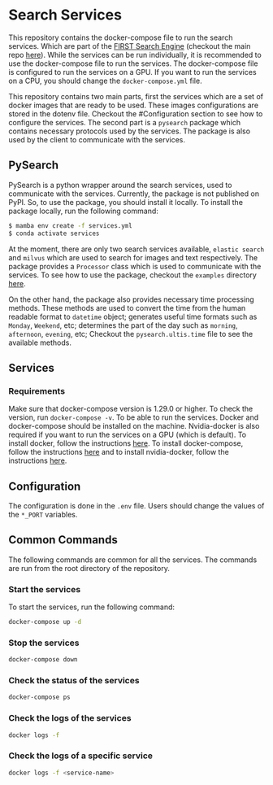 # Search Services

This repository contains the docker-compose file to run the search services. Which are part of the [FIRST Search Engine]() (checkout the main repo [here]()). While the services can be run individually, it is recommended to use the docker-compose file to run the services. The docker-compose file is configured to run the services on a GPU. If you want to run the services on a CPU, you should change the `docker-compose.yml` file.


This repository contains two main parts, first the services which are a set of docker images that are ready to be used. These images configurations are stored in the dotenv file. Checkout the #Configuration section to see how to configure the services. The second part is a `pysearch` package which contains necessary protocols used by the services. The package is also used by the client to communicate with the services.

## PySearch

PySearch is a python wrapper around the search services, used to communicate with the services. 
Currently, the package is not published on PyPI. So, to use the package, you should install it locally. To install the package locally, run the following command:
```bash
$ mamba env create -f services.yml
$ conda activate services
```

At the moment, there are only two search services available, `elastic search` and `milvus` which are used to search for images and text respectively. The package provides a `Processor` class which is used to communicate with the services. To see how to use the package, checkout the `examples` directory [here](examples/).

On the other hand, the package also provides necessary time processing methods. These methods are used to convert the time from the human readable format to `datetime` object; generates useful time formats such as `Monday`, `Weekend`, etc; determines the part of the day such as `morning`, `afternoon`, `evening`, etc; Checkout the `pysearch.ultis.time` file to see the available methods.

## Services

### Requirements

Make sure that docker-compose version is 1.29.0 or higher. To check the version, run `docker-compose -v`.
To be able to run the services. Docker and docker-compose should be installed on the machine. Nvidia-docker is also required if you want to run the services on a GPU (which is default). To install docker, follow the instructions [here](https://docs.docker.com/engine/install/). To install docker-compose, follow the instructions [here](https://docs.docker.com/compose/install/) and to install nvidia-docker, follow the instructions [here](https://docs.nvidia.com/datacenter/cloud-native/container-toolkit/install-guide.html#docker).

## Configuration

The configuration is done in the `.env` file. Users should change the values of the `*_PORT` variables.


## Common Commands

The following commands are common for all the services. The commands are run from the root directory of the repository.

### Start the services

To start the services, run the following command:
```bash
docker-compose up -d
```
### Stop the services
```bash
docker-compose down
```

### Check the status of the services
```bash
docker-compose ps
```

### Check the logs of the services
```bash
docker logs -f
```

### Check the logs of a specific service
```bash
docker logs -f <service-name>
```
